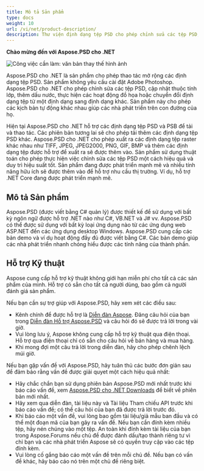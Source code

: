 ```yaml
---
title: Mô tả Sản phẩm
type: docs
weight: 10
url: /vi/net/product-description/
description: Thư viện định dạng tệp PSD cho phép chỉnh sửa các tệp PSD, cập nhật thuộc tính lớp, thêm dấu nước, thực hiện các hoạt động đồ họa hoặc chuyển đổi định dạng tệp từ một định dạng sang định dạng khác. Nó được thiết kế để sử dụng với bất kỳ ngôn ngữ được hỗ trợ .NET nào như C#, VB.NET và J# vv.
---
```


**Chào mừng đến với Aspose.PSD cho .NET**

![Công việc cần làm: văn bản thay thế hình ảnh](product-description_1)

Aspose.PSD cho .NET là sản phẩm cho phép thao tác mở rộng các định dạng tệp PSD. Sản phẩm không yêu cầu cài đặt Adobe Photoshop. Aspose.PSD cho .NET cho phép chỉnh sửa các tệp PSD, cập nhật thuộc tính lớp, thêm dấu nước, thực hiện các hoạt động đồ họa hoặc chuyển đổi định dạng tệp từ một định dạng sang định dạng khác. Sản phẩm này cho phép các kịch bản tự động khác nhau giúp các nhà phát triển trên con đường của họ.

Hiện tại Aspose.PSD cho .NET hỗ trợ các định dạng tệp PSD và PSB để tải và thao tác. Các phiên bản tương lai sẽ cho phép tải thêm các định dạng tệp PSD khác. Aspose.PSD cho .NET cho phép xuất ra các định dạng tệp raster khác nhau như TIFF, JPEG, JPEG2000, PNG, GIF, BMP và thêm các định dạng tệp được hỗ trợ để xuất ra sẽ được thêm vào. Sản phẩm sử dụng thuật toán cho phép thực hiện việc chỉnh sửa các tệp PSD một cách hiệu quả và duy trì hiệu suất tốt. Sản phẩm đang được phát triển mạnh mẽ và nhiều tính năng hữu ích sẽ được thêm vào để hỗ trợ nhu cầu thị trường. Ví dụ, hỗ trợ .NET Core đang được phát triển mạnh mẽ.

## **Mô tả Sản phẩm**
Aspose.PSD (được viết bằng C# quản lý) được thiết kế để sử dụng với bất kỳ ngôn ngữ được hỗ trợ .NET nào như C#, VB.NET và J# vv. Aspose.PSD có thể được sử dụng với bất kỳ loại ứng dụng nào từ các ứng dụng web ASP.NET đến các ứng dụng desktop Windows. Aspose.PSD cung cấp các bản demo và ví dụ hoạt động đầy đủ được viết bằng C#. Các bản demo giúp các nhà phát triển nhanh chóng hiểu được các tính năng của thành phần.
## **Hỗ trợ Kỹ thuật**
Aspose cung cấp hỗ trợ kỹ thuật không giới hạn miễn phí cho tất cả các sản phẩm của mình. Hỗ trợ có sẵn cho tất cả người dùng, bao gồm cả người đánh giá sản phẩm.

Nếu bạn cần sự trợ giúp với Aspose.PSD, hãy xem xét các điều sau:

- Kênh chính để được hỗ trợ là [Diễn đàn Aspose](https://forum.aspose.com/). Đăng câu hỏi của bạn trong [Diễn đàn Hỗ trợ Aspose.PSD](https://forum.aspose.com/c/psd) và câu hỏi đó sẽ được trả lời trong vài giờ.
- Vui lòng lưu ý, Aspose không cung cấp hỗ trợ kỹ thuật qua điện thoại. Hỗ trợ qua điện thoại chỉ có sẵn cho câu hỏi về bán hàng và mua hàng.
- Khi mong đợi một câu trả lời trong diễn đàn, hãy cho phép chênh lệch múi giờ.

Nếu bạn gặp vấn đề với Aspose.PSD, hãy tuân thủ các bước đơn giản sau để đảm bảo rằng vấn đề được giải quyet một cách hiệu quả nhất:

- Hãy chắc chắn bạn sử dụng phiên bản Aspose.PSD mới nhất trước khi báo cáo vấn đề, xem [Aspose.PSD cho .NET Downloads](https://www.nuget.org/packages/Aspose.PSD/) để biết về phiên bản mới nhất.
- Hãy xem qua diễn đàn, tài liệu này và Tài liệu Tham chiếu API trước khi báo cáo vấn đề; có thể câu hỏi của bạn đã được trả lời trước đó.
- Khi báo cáo một vấn đề, vui lòng bao gồm tài liệu/giả mẫu ban đầu và có thể một đoạn mã của bạn gây ra vấn đề. Nếu bạn cần đính kèm nhiều tệp, hãy nén chúng vào một tệp. An toàn khi đính kèm tài liệu của bạn trong Aspose.Forums nếu chủ đề được đánh dấu/tạo thành riêng tư vì chỉ bạn và các nhà phát triển Aspose sẽ có quyền truy cập vào các tệp đính kèm. 
- Vui lòng cố gắng báo cáo một vấn đề trên mỗi chủ đề. Nếu bạn có vấn đề khác, hãy báo cáo nó trên một chủ đề riêng biệt.
